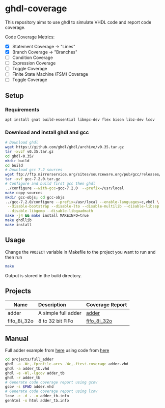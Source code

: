 # ghdl-coverage
This repository aims to use ghdl to simulate VHDL code and report code coverage.

Code Coverage Metrics:
- [x] Statement Coverage -> "Lines"
- [x] Branch Coverage -> "Branches"
- [ ] Condition Coverage
- [ ] Expression Coverage
- [ ] Toggle Coverage
- [ ] Finite State Machine (FSM) Coverage
- [ ] Toggle Coverage

## Setup
### Requirements
```bash
apt install gnat build-essential libmpc-dev flex bison libz-dev lcov
```
### Download and install ghdl and gcc
```bash
# Download ghdl
wget https://github.com/ghdl/ghdl/archive/v0.35.tar.gz
tar -xvzf v0.35.tar.gz
cd ghdl-0.35/
mkdir build
cd build
# Download gcc 7.2 sources
wget ftp://ftp.mirrorservice.org/sites/sourceware.org/pub/gcc/releases/gcc-7.2.0/gcc-7.2.0.tar.gz
tar -xvf gcc-7.2.0.tar.gz
# Configure and build first gcc then ghdl
../configure --with-gcc=gcc-7.2.0  --prefix=/usr/local
make copy-sources
mkdir gcc-objs; cd gcc-objs
../gcc-7.2.0/configure --prefix=/usr/local --enable-languages=c,vhdl \
 --disable-bootstrap --disable-lto --disable-multilib --disable-libssp \
 --disable-libgomp --disable-libquadmath
make -j4 && make install MAKEINFO=true
make ghdllib
make install
```

## Usage
Change the ```PROJECT``` variable in Makefile to the project you want to run and then run
```bash
make
```
Output is stored in the build directory.

## Projects

| Name | Description | Coverage Report |
| ---- | :---------- | :-------------- |
| adder | A simple full adder | [adder](https://noah95.github.io/ghdl-coverage/adder/) |
| fifo_8i_32o | 8 to 32 bit FiFo | [fifo_8i_32o](https://noah95.github.io/ghdl-coverage/fifo_8i_32o/) |

## Manual
Full adder example from [here](https://blog.brixandersen.dk/2016/12/29/ghdl-gcov/) using code from [here](http://ghdl.readthedocs.io/en/latest/using/QuickStartGuide.html)
```bash
cd projects/full_adder
ghdl -a -Wc,-fprofile-arcs -Wc,-ftest-coverage adder.vhd
ghdl -a adder_tb.vhd
ghdl -e -Wl,-lgcov adder_tb
ghdl -r adder_tb
# Generate code coverage report using gcov
gcov -s $PWD adder.vhd
# Generate code coverage report using lcov
lcov -c -d . -o adder_tb.info
genhtml -o html adder_tb.info
```
